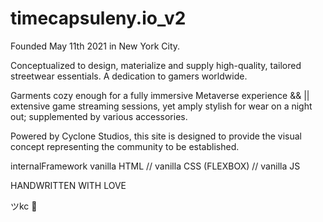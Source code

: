 # timecapsuleny.io_v2

Founded May 11th 2021 in New York City.

Conceptualized to design, materialize and supply high-quality, tailored streetwear essentials. A dedication to gamers worldwide.

Garments cozy enough for a fully immersive Metaverse experience && || extensive game streaming sessions, yet amply stylish for wear on a night out; supplemented by various accessories.

Powered by Cyclone Studios, this site is designed to provide the visual concept representing the community to be established. 

internalFramework
vanilla HTML // vanilla CSS (FLEXBOX) // vanilla JS 


HANDWRITTEN WITH LOVE

ツkc 💭
